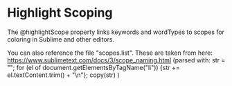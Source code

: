 Highlight Scoping
=================

The @highlightScope property links keywords and wordTypes to scopes for coloring in Sublime and other editors.

You can also reference the file "scopes.list". These are taken from here: https://www.sublimetext.com/docs/3/scope_naming.html (parsed with: str = ""; for (el of document.getElementsByTagName("li")) {str += el.textContent.trim() + "\n"}; copy(str) )

